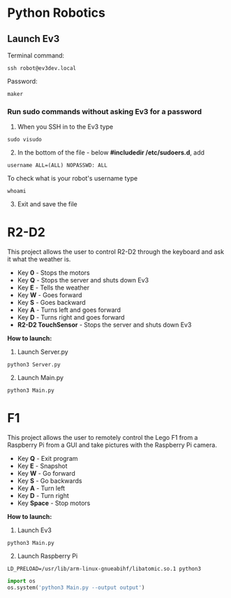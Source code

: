 # Python Robotics

## Launch Ev3
Terminal command:
```
ssh robot@ev3dev.local
```
Password:
```
maker
```

### Run sudo commands without asking Ev3 for a password

1) When you SSH in to the Ev3 type
```
sudo visudo
```

2) In the bottom of the file - below **#includedir /etc/sudoers.d**, add

```
username ALL=(ALL) NOPASSWD: ALL
```

To check what is your robot's username type <br>
```
whoami
```
3) Exit and save the file

# R2-D2
This project allows the user to control R2-D2 through the keyboard and ask it what the weather is. <br>
* Key **0** - Stops the motors
* Key **Q** - Stops the server and shuts down Ev3
* Key **E** - Tells the weather
* Key **W** - Goes forward
* Key **S** - Goes backward
* Key **A** - Turns left and goes forward
* Key **D** - Turns right and goes forward
* **R2-D2 TouchSensor** - Stops the server and shuts down Ev3

**How to launch:**
 1) Launch Server.py 
 ```
 python3 Server.py
 ```
 
 2) Launch Main.py <br> 
 ```
 python3 Main.py
 ```


# F1
This project allows the user to remotely control the Lego F1 from a Raspberry Pi from a GUI and take pictures with the Raspberry Pi camera. <br>

* Key **Q** - Exit program
* Key **E** - Snapshot
* Key **W** - Go forward
* Key **S** - Go backwards
* Key **A** - Turn left
* Key **D** - Turn right
* Key **Space** - Stop motors

**How to launch:**
1) Launch Ev3 
```
python3 Main.py
```

2) Launch Raspberry Pi
```
LD_PRELOAD=/usr/lib/arm-linux-gnueabihf/libatomic.so.1 python3
```
```python
import os
os.system('python3 Main.py --output output')
```
